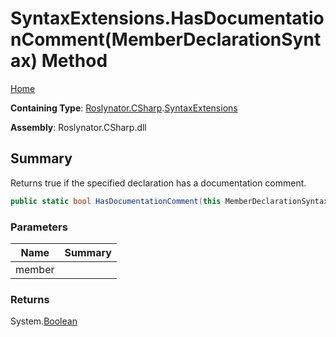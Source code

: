 # SyntaxExtensions\.HasDocumentationComment\(MemberDeclarationSyntax\) Method

[Home](../../../../README.md)

**Containing Type**: [Roslynator.CSharp](../../README.md)\.[SyntaxExtensions](../README.md)

**Assembly**: Roslynator\.CSharp\.dll

## Summary

Returns true if the specified declaration has a documentation comment\.

```csharp
public static bool HasDocumentationComment(this MemberDeclarationSyntax member)
```

### Parameters

| Name | Summary |
| ---- | ------- |
| member | |

### Returns

System\.[Boolean](https://docs.microsoft.com/en-us/dotnet/api/system.boolean)

